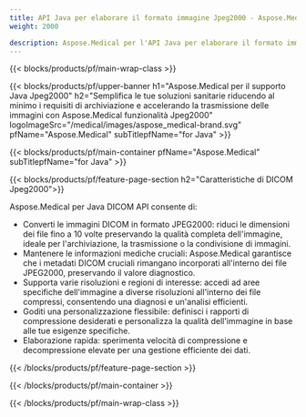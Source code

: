 ```yaml
---
title: API Java per elaborare il formato immagine Jpeg2000 - Aspose.Medical
weight: 2000

description: Aspose.Medical per l'API Java per elaborare il formato immagine Jpeg2000
---
```


{{< blocks/products/pf/main-wrap-class >}}

{{< blocks/products/pf/upper-banner h1="Aspose.Medical per il supporto Java Jpeg2000" h2="Semplifica le tue soluzioni sanitarie riducendo al minimo i requisiti di archiviazione e accelerando la trasmissione delle immagini con Aspose.Medical funzionalità Jpeg2000" logoImageSrc="/medical/images/aspose_medical-brand.svg" pfName="Aspose.Medical" subTitlepfName="for Java" >}}

{{< blocks/products/pf/main-container pfName="Aspose.Medical" subTitlepfName="for Java" >}}

{{< blocks/products/pf/feature-page-section h2="Caratteristiche di DICOM Jpeg2000">}}

<p>Aspose.Medical per Java DICOM API consente di:</p>

<ul>
<li>Converti le immagini DICOM in formato JPEG2000: riduci le dimensioni dei file fino a 10 volte preservando la qualità completa dell'immagine, ideale per l'archiviazione, la trasmissione o la condivisione di immagini.</li>
<li>Mantenere le informazioni mediche cruciali: Aspose.Medical garantisce che i metadati DICOM cruciali rimangano incorporati all'interno dei file JPEG2000, preservando il valore diagnostico.</li>
<li>Supporta varie risoluzioni e regioni di interesse: accedi ad aree specifiche dell'immagine a diverse risoluzioni all'interno dei file compressi, consentendo una diagnosi e un'analisi efficienti.</li>
<li>Goditi una personalizzazione flessibile: definisci i rapporti di compressione desiderati e personalizza la qualità dell'immagine in base alle tue esigenze specifiche.</li>
<li>Elaborazione rapida: sperimenta velocità di compressione e decompressione elevate per una gestione efficiente dei dati.</li>
</ul>

{{< /blocks/products/pf/feature-page-section >}}

{{< /blocks/products/pf/main-container >}}

{{< /blocks/products/pf/main-wrap-class >}}